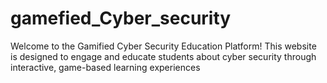 # gamefied_Cyber_security
Welcome to the Gamified Cyber Security Education Platform! This website is designed to engage and educate students about cyber security through interactive, game-based learning experiences
